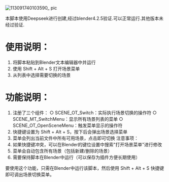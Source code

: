 ![113091740103590_ pic](https://github.com/user-attachments/assets/f457132a-62d5-4180-b315-36d05fef7c94)

本脚本使用Deepseek进行创建,经过blender4.2.5验证.可以正常运行.其他版本未经过验证.


# 使用说明：
 1. 将脚本粘贴到Blender文本编辑器中并运行
 2. 使用 Shift + Alt + S 打开场景菜单
 4. 从列表中选择需要切换的场景



# 功能说明：
1. 注册了三个组件：
  ○ SCENE_OT_Switch：实际执行场景切换的操作符
  ○ SCENE_MT_SwitchMenu：显示所有场景列表的菜单
  ○ SCENE_OT_OpenSceneMenu：触发菜单显示的操作符
2. 快捷键设置为 Shift + Alt + S，按下后会弹出场景选择菜单
3. 菜单会列出当前文件中所有可用场景，点击即可切换
注意事项：
4. 如果快捷键冲突，可以在Blender的键位设置中搜索"打开场景菜单"进行修改
5. 菜单会自动包含所有场景（包括新建/删除的场景）
6. 需要保持脚本在Blender中运行（可以保存为插件方便长期使用）

要使用这个功能，只需在Blender中运行该脚本，然后使用 Shift + Alt + S 快捷键即可调出场景切换菜单。
